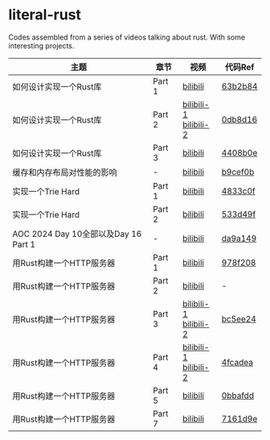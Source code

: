 # literal-rust
Codes assembled from a series of videos talking about rust. With some interesting projects.

| 主题                                 | 章节   | 视频                                                                                                                      | 代码Ref                                                              |
| ------------------------------------ | ------ | ------------------------------------------------------------------------------------------------------------------------- | -------------------------------------------------------------------- |
| 如何设计实现一个Rust库               | Part 1 | [bilibili](https://www.bilibili.com/video/BV1uwtteWE1U/)                                                                  | [63b2b84](https://github.com/wangyingsm/literal-rust/commit/63b2b84) |
| 如何设计实现一个Rust库               | Part 2 | [bilibili-1](https://www.bilibili.com/video/BV1crxxewEhM/)<br/>[bilibili-2](https://www.bilibili.com/video/BV1rsxbezEfj/) | [0db8d16](https://github.com/wangyingsm/literal-rust/commit/0db8d16) |
| 如何设计实现一个Rust库               | Part 3 | [bilibili](https://www.bilibili.com/video/BV12kmLYjEAd/)                                                                  | [4408b0e](https://github.com/wangyingsm/literal-rust/commit/4408b0e) |
| 缓存和内存布局对性能的影响           | -      | [bilibili](https://www.bilibili.com/video/BV1Koy5YTESK/)                                                                  | [b9cef0b](https://github.com/wangyingsm/literal-rust/commit/b9cef0b) |
| 实现一个Trie Hard                    | Part 1 | [bilibili](https://www.bilibili.com/video/BV1ZQmpYpECJ/)                                                                  | [4833c0f](https://github.com/wangyingsm/literal-rust/commit/4833c0f) |
| 实现一个Trie Hard                    | Part 2 | [bilibili](https://www.bilibili.com/video/BV1vhUxYtEiS/)                                                                  | [533d49f](https://github.com/wangyingsm/literal-rust/commit/533d49f) |
| AOC 2024 Day 10全部以及Day 16 Part 1 | -      | [bilibili](https://www.bilibili.com/video/BV1X2kVYTEM4)                                                                   | [da9a149](https://github.com/wangyingsm/literal-rust/commit/da9a149) |
| 用Rust构建一个HTTP服务器             | Part 1 | [bilibili](https://www.bilibili.com/video/BV11Qr5YfEzQ/)                                                                  | [978f208](https://github.com/wangyingsm/literal-rust/commit/978f208) |
| 用Rust构建一个HTTP服务器             | Part 2 | [bilibili](https://www.bilibili.com/video/BV1ukcmeCEGR/)                                                                  | -                                                                    |
| 用Rust构建一个HTTP服务器             | Part 3 | [bilibili-1](https://www.bilibili.com/video/BV1GHNae2EYC/)<br/>[bilibili-2](https://www.bilibili.com/video/BV1GHNae2Ehh/) | [bc5ee24](https://github.com/wangyingsm/literal-rust/commit/bc5ee24) |
| 用Rust构建一个HTTP服务器             | Part 4 | [bilibili-1](https://www.bilibili.com/video/BV1HswZefET5/)<br/>[bilibili-2](https://www.bilibili.com/video/BV1z8wZexEVJ/) | [4fcadea](https://github.com/wangyingsm/literal-rust/commit/4fcadea) |
| 用Rust构建一个HTTP服务器             | Part 5 | [bilibili](https://www.bilibili.com/video/BV1xpRjYeEo1/) | [0bbafdd](https://github.com/wangyingsm/literal-rust/commit/0bbafdd) |
| 用Rust构建一个HTTP服务器             | Part 7 | [bilibili](https://www.bilibili.com/video/BV1Woo1YDENm/) | [7161d9e](https://github.com/wangyingsm/literal-rust/commit/7161d9e) |
